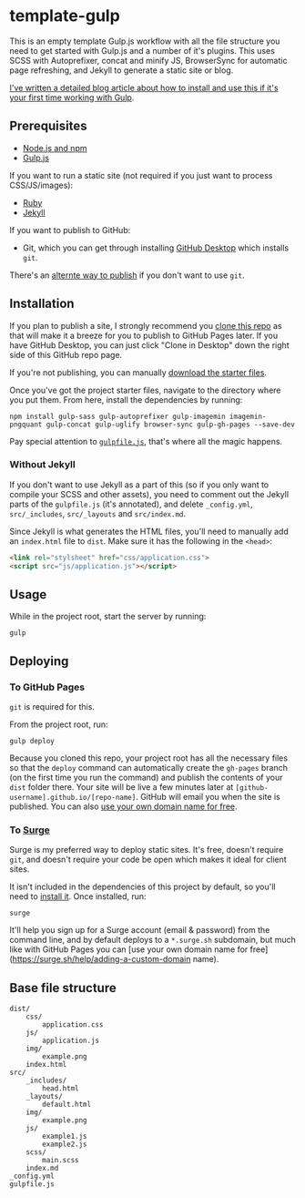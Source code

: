 # template-gulp
This is an empty template Gulp.js workflow with all the file structure you need to get started with Gulp.js and a number of it's plugins. This uses SCSS with Autoprefixer, concat and minify JS, BrowserSync for automatic page refreshing, and Jekyll to generate a static site or blog.

[I've written a detailed blog article about how to install and use this if it's your first time working with Gulp](http://blog.edada.ms/post/131510136177/getting-started-gulp-js).
    
## Prerequisites

- [Node.js and npm](http://nodejs.org)
- [Gulp.js](http://gulpjs.com)

If you want to run a static site (not required if you just want to process CSS/JS/images):

- [Ruby](https://www.ruby-lang.org/en/documentation/installation/)
- [Jekyll](http://jekyllrb.com)

If you want to publish to GitHub:

- Git, which you can get through installing [GitHub Desktop](https://desktop.github.com/) which installs `git`. 

There's an [alternte way to publish](https://github.com/edadams/template-gulp#to-surge) if you don't want to use `git`.



## Installation

If you plan to publish a site, I strongly recommend you [clone this repo](https://help.github.com/articles/cloning-a-repository/) as that will make it a breeze for you to publish to GitHub Pages later. If you have GitHub Desktop, you can just click "Clone in Desktop" down the right side of this GitHub repo page.

If you're not publishing, you can manually [download the starter files](https://github.com/edadams/template-gulp/releases).

Once you've got the project starter files, navigate to the directory where you put them. From here, install the dependencies by running: 

    npm install gulp-sass gulp-autoprefixer gulp-imagemin imagemin-pngquant gulp-concat gulp-uglify browser-sync gulp-gh-pages --save-dev 

Pay special attention to [`gulpfile.js`](https://github.com/edadams/template-gulp/blob/master/gulpfile.js), that's where all the magic happens.

### Without Jekyll

If you don't want to use Jekyll as a part of this (so if you only want to compile your SCSS and other assets), you need to comment out the Jekyll parts of the `gulpfile.js` (it's annotated), and delete `_config.yml`, `src/_includes`, `src/_layouts` and `src/index.md`. 

Since Jekyll is what generates the HTML files, you'll need to manually add an `index.html` file to `dist`. Make sure it has the following in the `<head>`:

````html
<link rel="stylsheet" href="css/application.css">
<script src="js/application.js"></script>
````
    


## Usage

While in the project root, start the server by running:

    gulp



## Deploying 
    
### To GitHub Pages

`git` is required for this.

From the project root, run:

    gulp deploy

Because you cloned this repo, your project root has all the necessary files so that the `deploy` command can automatically create the `gh-pages` branch (on the first time you run the command) and publish the contents of your `dist` folder there. Your site will be live a few minutes later at `[github-username].github.io/[repo-name]`. GitHub will email you when the site is published. You can also [use your own domain name for free](https://help.github.com/articles/setting-up-a-custom-domain-with-github-pages/).


### To [Surge](https://surge.sh/)

Surge is my preferred way to deploy static sites. It's free, doesn't require `git`, and doesn't require your code be open which makes it ideal for client sites.

It isn't included in the dependencies of this project by default, so you'll need to [install it](https://surge.sh/help/getting-started-with-surge). Once installed, run:

    surge

It'll help you sign up for a Surge account (email & password) from the command line, and by default deploys to a `*.surge.sh` subdomain, but much like with GitHub Pages you can [use your own domain name for free](https://surge.sh/help/adding-a-custom-domain name).


## Base file structure

    dist/
        css/
            application.css
        js/
            application.js
        img/
            example.png
        index.html
    src/
        _includes/
            head.html
        _layouts/
            default.html
        img/
            example.png
        js/
            example1.js
            example2.js
        scss/
            main.scss
        index.md
    _config.yml
    gulpfile.js
